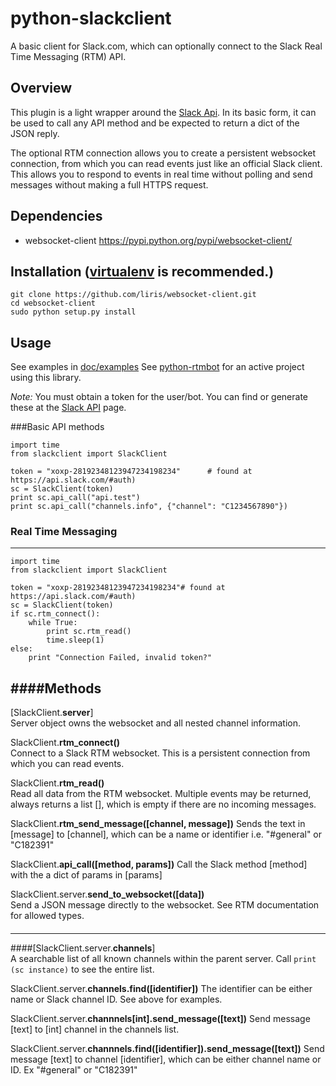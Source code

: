 python-slackclient
================
A basic client for Slack.com, which can optionally connect to the Slack Real Time Messaging (RTM) API.

Overview
---------
This plugin is a light wrapper around the [Slack Api](https://api.slack.com/). In its basic form, it can be used to call any API method and be expected to return a dict of the JSON reply.

The optional RTM connection allows you to create a persistent websocket connection, from which you can read events just like an official Slack client. This allows you to respond to events in real time without polling and send messages without making a full HTTPS request.

Dependencies
----------
* websocket-client https://pypi.python.org/pypi/websocket-client/

Installation ([virtualenv](http://virtualenv.readthedocs.org/en/latest/) is recommended.)
-----------

    git clone https://github.com/liris/websocket-client.git
    cd websocket-client
    sudo python setup.py install
  
Usage
-----
See examples in [doc/examples](doc/examples/)
See [python-rtmbot](https://github.com/slackhq/python-rtmbot/) for an active project using this library.

_Note:_ You must obtain a token for the user/bot. You can find or generate these at the [Slack API](https://api.slack.com/#auth) page.

###Basic API methods

    import time
    from slackclient import SlackClient
    
    token = "xoxp-28192348123947234198234"      # found at https://api.slack.com/#auth)
    sc = SlackClient(token)
    print sc.api_call("api.test")
    print sc.api_call("channels.info", {"channel": "C1234567890"})


### Real Time Messaging
---------


    import time
    from slackclient import SlackClient
    
    token = "xoxp-28192348123947234198234"# found at https://api.slack.com/#auth)
    sc = SlackClient(token)
    if sc.rtm_connect():
        while True:
            print sc.rtm_read()
            time.sleep(1)
    else:
        print "Connection Failed, invalid token?"
    

####Methods
-----------

[SlackClient.**server**]  
Server object owns the websocket and all nested channel information.

SlackClient.**rtm_connect()**  
Connect to a Slack RTM websocket. This is a persistent connection from which you can read events.

SlackClient.**rtm_read()**  
Read all data from the RTM websocket. Multiple events may be returned, always returns a list [], which is empty if there are no incoming messages.

SlackClient.**rtm_send_message([channel, message])**
Sends the text in [message] to [channel], which can be a name or identifier i.e. "#general" or "C182391"

SlackClient.**api_call([method, params])**
Call the Slack method [method] with the a dict of params in [params]

SlackClient.server.**send_to_websocket([data])**  
Send a JSON message directly to the websocket. See RTM documentation for allowed types.


####
-----------

####[SlackClient.server.**channels**]  
A searchable list of all known channels within the parent server. Call `print (sc instance)` to see the entire list.

SlackClient.server.**channels.find([identifier])**
The identifier can be either name or Slack channel ID. See above for examples.

SlackClient.server.**channnels[int].send_message([text])**
Send message [text] to [int] channel in the channels list.

SlackClient.server.**channnels.find([identifier]).send_message([text])**
Send message [text] to channel [identifier], which can be either channel name or ID. Ex "#general" or "C182391"
